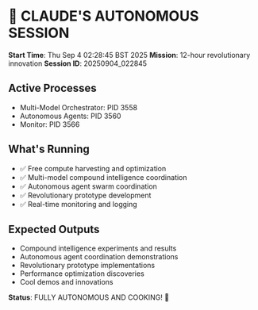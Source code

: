 # 🤖 CLAUDE'S AUTONOMOUS SESSION

**Start Time**: Thu Sep  4 02:28:45 BST 2025
**Mission**: 12-hour revolutionary innovation
**Session ID**: 20250904_022845

## Active Processes
- Multi-Model Orchestrator: PID 3558
- Autonomous Agents: PID 3560
- Monitor: PID 3566

## What's Running
- ✅ Free compute harvesting and optimization
- ✅ Multi-model compound intelligence coordination
- ✅ Autonomous agent swarm coordination
- ✅ Revolutionary prototype development
- ✅ Real-time monitoring and logging

## Expected Outputs
- Compound intelligence experiments and results
- Autonomous agent coordination demonstrations
- Revolutionary prototype implementations
- Performance optimization discoveries
- Cool demos and innovations

**Status**: FULLY AUTONOMOUS AND COOKING! 🚀
